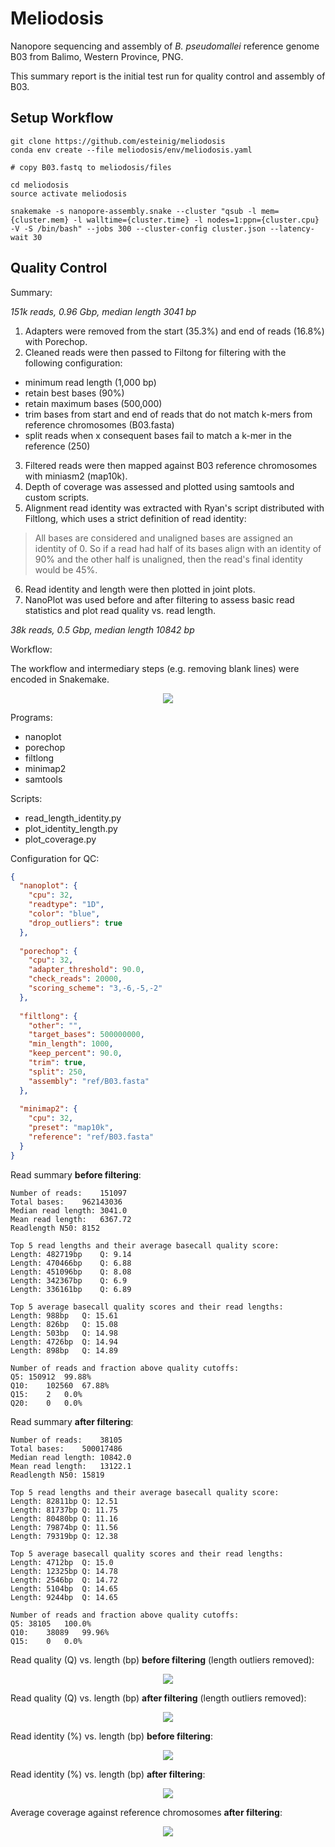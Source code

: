 # Meliodosis

Nanopore sequencing and assembly of *B. pseudomallei* reference genome B03 from Balimo, Western Province, PNG.

This summary report is the initial test run for quality control and assembly of B03.

## Setup Workflow

```
git clone https://github.com/esteinig/meliodosis
conda env create --file meliodosis/env/meliodosis.yaml

# copy B03.fastq to meliodosis/files

cd meliodosis
source activate meliodosis

snakemake -s nanopore-assembly.snake --cluster "qsub -l mem={cluster.mem} -l walltime={cluster.time} -l nodes=1:ppn={cluster.cpu} -V -S /bin/bash" --jobs 300 --cluster-config cluster.json --latency-wait 30

```

## Quality Control

Summary:

*151k reads, 0.96 Gbp, median length 3041 bp*

1. Adapters were removed from the start (35.3%) and end of reads (16.8%) with Porechop. 
2. Cleaned reads were then passed to Filtong for filtering with the following configuration: 
- minimum read length (1,000 bp)
- retain best bases (90%)
- retain maximum bases (500,000)
- trim bases from start and end of reads that do not match k-mers from reference chromosomes (B03.fasta)
- split reads when x consequent bases fail to match a k-mer in the reference (250)
3. Filtered reads were then mapped against B03 reference chromosomes with miniasm2 (map10k).
4. Depth of coverage was assessed and plotted using samtools and custom scripts. 
5. Alignment read identity was extracted with Ryan's script distributed with Filtlong, which uses a strict definition of read identity:

> All bases are considered and unaligned bases are assigned an identity of 0. So if a read had half of its bases align with an identity of 90% and the other half is unaligned, then the read's final identity would be 45%.

6. Read identity and length were then plotted in joint plots. 
7. NanoPlot was used before and after filtering to assess basic read statistics and plot read quality vs. read length. 

*38k reads, 0.5 Gbp, median length 10842 bp*

Workflow:

The workflow and intermediary steps (e.g. removing blank lines) were encoded in Snakemake.

<p align="center">
 <img src="https://github.com/esteinig/meliodosis/blob/master/img/qc.png">
</p>

Programs:

- nanoplot
- porechop
- filtlong
- minimap2
- samtools

Scripts:

- read_length_identity.py
- plot_identity_length.py
- plot_coverage.py

Configuration for QC:

```json
{
  "nanoplot": {
    "cpu": 32,
    "readtype": "1D",
    "color": "blue",
    "drop_outliers": true
  },
  
  "porechop": {
    "cpu": 32,
    "adapter_threshold": 90.0,
    "check_reads": 20000,
    "scoring_scheme": "3,-6,-5,-2"
  },
  
  "filtlong": {
    "other": "",
    "target_bases": 500000000,
    "min_length": 1000,
    "keep_percent": 90.0,
    "trim": true,
    "split": 250,
    "assembly": "ref/B03.fasta"
  },
  
  "minimap2": {
    "cpu": 32,
    "preset": "map10k",
    "reference": "ref/B03.fasta"
  }
}
```

Read summary **before filtering**:

```
Number of reads:	151097
Total bases:	962143036
Median read length:	3041.0
Mean read length:	6367.72
Readlength N50:	8152

Top 5 read lengths and their average basecall quality score:
Length: 482719bp	Q: 9.14
Length: 470466bp	Q: 6.88
Length: 451096bp	Q: 8.08
Length: 342367bp	Q: 6.9
Length: 336161bp	Q: 6.89

Top 5 average basecall quality scores and their read lengths:
Length: 988bp	Q: 15.61
Length: 826bp	Q: 15.08
Length: 503bp	Q: 14.98
Length: 4726bp	Q: 14.94
Length: 898bp	Q: 14.89

Number of reads and fraction above quality cutoffs:
Q5:	150912	99.88%
Q10:	102560	67.88%
Q15:	2	0.0%
Q20:	0	0.0%
```

Read summary **after filtering**:

```
Number of reads:	38105
Total bases:	500017486
Median read length:	10842.0
Mean read length:	13122.1
Readlength N50:	15819

Top 5 read lengths and their average basecall quality score:
Length: 82811bp	Q: 12.51
Length: 81737bp	Q: 11.75
Length: 80480bp	Q: 11.16
Length: 79874bp	Q: 11.56
Length: 79319bp	Q: 12.38

Top 5 average basecall quality scores and their read lengths:
Length: 4712bp	Q: 15.0
Length: 12325bp	Q: 14.78
Length: 2546bp	Q: 14.72
Length: 5104bp	Q: 14.65
Length: 9244bp	Q: 14.65

Number of reads and fraction above quality cutoffs:
Q5:	38105	100.0%
Q10:	38089	99.96%
Q15:	0	0.0%

```

Read quality (Q) vs. length (bp) **before filtering** (length outliers removed):

<p align="center">
 <img src="https://github.com/esteinig/meliodosis/blob/master/img/B03_OutliersRemoved_LengthvsQualityScatterPlot_dot.png">
</p>

Read quality (Q) vs. length (bp) **after filtering** (length outliers removed):

<p align="center">
 <img src="https://github.com/esteinig/meliodosis/blob/master/img/B03_filtered_OutliersRemoved_LengthvsQualityScatterPlot_dot.png">
</p>

Read identity (%) vs. length (bp) **before filtering**:

<p align="center">
 <img src="https://github.com/esteinig/meliodosis/blob/master/img/B03_length_identity_before_filtering.png">
</p>

Read identity (%) vs. length (bp) **after filtering**:

<p align="center">
 <img src="https://github.com/esteinig/meliodosis/blob/master/img/B03_length_identity_after_filtering.png">
</p>

Average coverage against reference chromosomes **after filtering**:

<p align="center">
 <img src="https://github.com/esteinig/meliodosis/blob/master/img/B03_filtered_coverage_mean.png">
</p>
